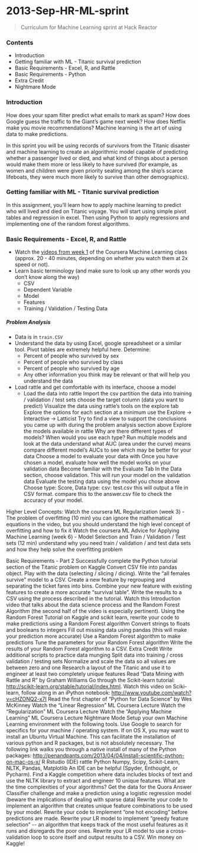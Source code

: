 2013-Sep-HR-ML-sprint
=====================
> Curriculum for Machine Learning sprint at Hack Reactor

### Contents
* Introduction
* Getting familiar with ML - Titanic survival prediction
* Basic Requirements - Excel, R, and Rattle
* Basic Requirements - Python
* Extra Credit
* Nightmare Mode

### Introduction
How does your spam filter predict what emails to mark as spam? How does Google guess the traffic to the Giant’s game next week? How does Netflix make you movie recommendations? Machine learning is the art of using data to make predictions.

In this sprint you will be using records of survivors from the Titanic disaster and machine learning to create an algorithmic model capable of predicting whether a passenger lived or died, and what kind of things about a person would make them more or less likely to have survived (for example, as women and children were given priority seating among the ship’s scarce lifeboats, they were much more likely to survive than other demographics).

### Getting familiar with ML - Titanic survival prediction

In this assignment, you’ll learn how to apply machine learning to predict who will lived and died on Titanic voyage. You will start using simple pivot tables and regression in excel. Then using Python to apply regressions and implementing one of the random forest algorithms.

### Basic Requirements - Excel, R, and Rattle
* Watch the [videos from week 1](https://class.coursera.org/ml-003/lecture/index) of the Coursera Machine Learning class (approx. 20 - 40 minutes, depending on whether you watch them at 2x speed or not). 
* Learn basic terminology (and make sure to look up any other words you don’t know along the way)
  * CSV
  * Dependent Variable
  * Model
  * Features
  * Training / Validation / Testing Data


##### Problem Analysis
* Data is in ```train.CSV```
* Understand the data by using Excel, google spreadsheet or a similar tool. Pivot tables are extremely helpful here. Determine:
  * Percent of people who survived by sex
  * Percent of people who survived by class
  * Percent of people who survived by age
  * Any other information you think may be relevant or that will help you understand the data
* Load rattle and get comfortable with its interface, choose a model
  * Load the data into rattle
Import the csv
partition the data into training / validation / test sets
choose the target column (data you want to predict)
Visualize the data using rattle’s tools on the explore tab
Explore the options for each section
at a minimum use the Explore → Interactive → Latticist
Try to find a view to support the conclusions you came up with during the problem analysis section above
Explore the models available in rattle
Why are there different types of models?
When would you use each type?
Run multiple models and look at the data
understand what AUC (area under the curve) means
compare different model’s AUCs to see which may be better for your data
Choose a model to evaluate your data with
Once you have chosen a model, evaluate how well the model works on your validation data
Become familiar with the Evaluate Tab
In the Data section, choose validation.  This will run your model on the validation data
Evaluate the testing data using the model you chose above
Choose type: Score, Data type: csv: test.csv
this will output a file in CSV format.
compare this to the answer.csv file to check the accuracy of your model.

Higher Level Concepts:
Watch the coursera ML Regularization (week 3) - The problem of overfitting (10 min)
you can ignore the mathematical equations in the video, but you should understand the high level concept of overfitting and how to fix it
Watch the coursera ML Advice for Applying Machine Learning (week 6) - Model Selection and Train / Validation / Test sets (12 min)
understand why you need train / validation / and test data sets and how they help solve the overfitting problem

Basic Requirements - Part 2
Successfully complete the Python tutorial section of the Titanic problem on Kaggle
Convert CSV file into pandas object.
Play with the data (selecting / slicing / dicing).
Write the “all females survive” model to a CSV.
Create a new feature by regrouping and separating the ticket fares into bins.
Combine your new feature with existing features to create a more accurate “survival table”.
Write the results to a CSV using the process described in the tutorial.
Watch this Introduction video that talks about the data science process and the Random Forest Algorithm (the second half of the video is especially pertinent).
Using the Random Forest Tutorial on Kaggle and scikit learn, rewrite your code to make predictions using a Random Forest algorithm
Convert strings to floats and booleans to integers
Fill out missing data using pandas (this will make your prediction more accurate)
Use a Random Forest algorithm to make predictions
Tune the parameters for your Random Forest algorithm
Write the results of your Random Forest algorithm to a CSV.
Extra Credit
Write additional scripts to practice data munging
Split data into training / cross validation / testing sets
Normalize and scale the data so all values are between zero and one
Research a layout of the Titanic and use it to engineer at least two completely unique features
Read “Data Mining with Rattle and R” by Graham Williams
Go through the Scikit-learn tutorial: http://scikit-learn.org/stable/tutorial/index.html.
Watch this video on Sciki-learn, follow along in an iPython notebook: http://www.youtube.com/watch?v=cHZONQ2-x7I
Read the first chapter of “Python for Data Science” by Wes McKinney
Watch the “Linear Regression” ML Coursera Lecture
Watch the “Regularization” ML Coursera Lecture
Watch the “Applying Machine Learning” ML Coursera Lecture
Nightmare Mode
Setup your own Machine Learning environment with the following tools. Use Google to search for specifics for your machine / operating system.
If on OS X, you may want to install an Ubuntu Virtual Machine. This can facilitate the installation of various python and R packages, but is not absolutely necessary. The following link walks you through a native install of many of the Python packages: http://penandpants.com/2013/04/04/install-scientific-python-on-mac-os-x/
R
Rstudio (IDE)
rattle
Python
Numpy, Scipy, Scikit-Learn, NLTK, Pandas, Matplotlib
An IDE can be helpful (Spyder, Enthought, or Pycharm).
Find a Kaggle competition where data includes blocks of text and use the NLTK library to extract and engineer 10 unique features. What are the time complexities of your algorithms?
Get the data for the Quora Answer Classifier challenge and make a prediction using a logistic regression model (beware the implications of dealing with sparse data)
Rewrite your code to implement an algorithm that creates unique feature combinations to be used by your model.
Rewrite your code to implement “one hot encoding” before predictions are made.
Rewrite your LR model to implement  “greedy feature selection” -- an algorithm that keeps track of the most useful features as it runs and disregards the poor ones.
Rewrite your LR model to use a cross-validation loop to score itself and output results to a CSV.
Win money on Kaggle!

